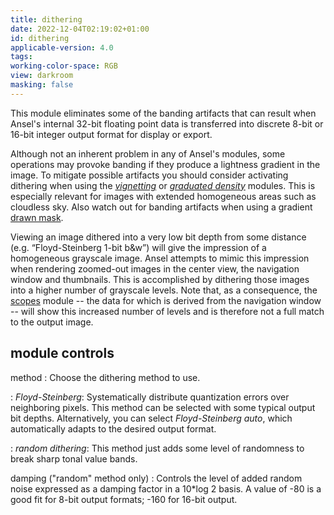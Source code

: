 ```yaml
---
title: dithering
date: 2022-12-04T02:19:02+01:00
id: dithering
applicable-version: 4.0
tags:
working-color-space: RGB
view: darkroom
masking: false
---
```


This module eliminates some of the banding artifacts that can result when Ansel's internal 32-bit floating point data is transferred into discrete 8-bit or 16-bit integer output format for display or export.

Although not an inherent problem in any of Ansel's modules, some operations may provoke banding if they produce a lightness gradient in the image. To mitigate possible artifacts you should consider activating dithering when using the [_vignetting_](./vignetting.md) or [_graduated density_](./graduated-density.md) modules. This is especially relevant for images with extended homogeneous areas such as cloudless sky. Also watch out for banding artifacts when using a gradient [drawn mask](../masking-and-blending/masks/drawn).

Viewing an image dithered into a very low bit depth from some distance (e.g. “Floyd-Steinberg 1-bit b&w”) will give the impression of a homogeneous grayscale image. Ansel attempts to mimic this impression when rendering zoomed-out images in the center view, the navigation window and thumbnails. This is accomplished by dithering those images into a higher number of grayscale levels. Note that, as a consequence, the [scopes](../../toolboxes/scopes.md) module -- the data for which is derived from the navigation window -- will show this increased number of levels and is therefore not a full match to the output image.

## module controls

method
: Choose the dithering method to use.

: _Floyd-Steinberg_: Systematically distribute quantization errors over neighboring pixels. This method can be selected with some typical output bit depths. Alternatively, you can select _Floyd-Steinberg auto_, which automatically adapts to the desired output format.

: _random dithering_: This method just adds some level of randomness to break sharp tonal value bands.

damping ("random" method only)
: Controls the level of added random noise expressed as a damping factor in a 10*log 2 basis. A value of -80 is a good fit for 8-bit output formats; -160 for 16-bit output.
